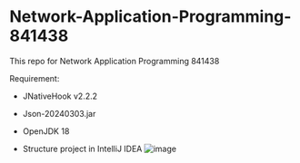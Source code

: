 # Network-Application-Programming-841438
This repo for Network Application Programming 841438

Requirement:
- JNativeHook v2.2.2
- Json-20240303.jar
- OpenJDK 18

- Structure project in IntelliJ IDEA
![image](https://github.com/user-attachments/assets/4bf7ffbb-f03b-4ffa-9690-c46fe251879b)
